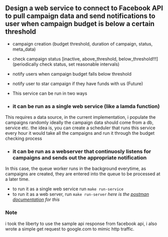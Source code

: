 ## Design a web service to connect to Facebook API to pull campaign data and send notifications to user when campaign budget is below a certain threshold


* campaign creation (budget threshold, duration of campaign, status, meta_data)
* check campaign status [inactive, above_threshold, below_threshold!!!] (periodically check status, set reasonable intervals)
* notify users when campaign budget falls below threshold


* notify user to star campaign if they have funds with us (Future)

* This service can be run in two ways
- ### it can be run as a single web service (like a lamda function)
This requires a data source, in the current implementation, i populate the campaigns randomly
ideally the campaign data should come from a db, service etc. the idea is, you can create a scheduler that runs this service every hour
it would take all the campaigns and run it through the budget checking process
- ### it can be run as a webserver that continuosly listens for campaigns and sends out the appropriate notification
In this case, the queue worker runs in the background everytime, as campaigns are created, they are entered
into the queue to be processed at a later time.

- to run it as a single web service run `make run-service`
- to run it as a web server, run `make run-server` _here is the [postman documentation](https://documenter.getpostman.com/view/7190909/2sA35G2MDS) for this_

### Note

i took the liberty to use the sample api response from facebook api, i also wrote a simple get request to google.com
to mimic http traffic.